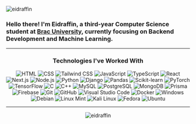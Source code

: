 <p align="left"> <img src="https://komarev.com/ghpvc/?username=eidraffin&label=Profile%20views&color=0e75b6&style=flat" alt="eidraffin" /> </p>

<h3>Hello there! I'm Eidraffin, a third-year Computer Science student at <a href="https://www.bracu.ac.bd/">Brac University</a>, currently focusing on Backend Development and Machine Learning.</h3>

---

<h3 align="center">Technologies I've Worked With</h3>

<p align="center">            
  <img alt="HTML" src="https://img.shields.io/badge/HTML-E34F26?logo=html5&logoColor=white&style=flat" />
  <img alt="CSS" src="https://img.shields.io/badge/CSS-1572B6?logo=css3&logoColor=white&style=flat" />
  <img alt="Tailwind CSS" src="https://img.shields.io/badge/Tailwind%20CSS-06B6D4?logo=tailwindcss&logoColor=white&style=flat" />
  <img alt="JavaScript" src="https://img.shields.io/badge/JavaScript-F7DF1E?logo=javascript&logoColor=white&style=flat" />
  <img alt="TypeScript" src="https://img.shields.io/badge/TypeScript-3178C6?logo=typescript&logoColor=white&style=flat" />
  <img alt="React" src="https://img.shields.io/badge/React-61DAFB?logo=react&logoColor=white&style=flat" />
  <img alt="Next.js" src="https://img.shields.io/badge/Next.js-000000?logo=next.js&logoColor=white&style=flat" />
  <img alt="Node.js" src="https://img.shields.io/badge/Node.js-339933?logo=node.js&logoColor=white&style=flat" />
  <img alt="Python" src="https://img.shields.io/badge/Python-3776AB?logo=python&logoColor=white&style=flat" />
  <img alt="Django" src="https://img.shields.io/badge/Django-092E20?logo=django&logoColor=white&style=flat" />
  <img alt="Pandas" src="https://img.shields.io/badge/Pandas-150458?logo=pandas&logoColor=white&style=flat" />
  <img alt="Scikit-learn" src="https://img.shields.io/badge/Scikit--learn-F7931E?logo=scikit-learn&logoColor=white&style=flat" />
  <img alt="PyTorch" src="https://img.shields.io/badge/PyTorch-EE4C2A?logo=pytorch&logoColor=white&style=flat" />
  <img alt="TensorFlow" src="https://img.shields.io/badge/TensorFlow-FF6F20?logo=tensorflow&logoColor=white&style=flat" />
  <img alt="C" src="https://img.shields.io/badge/C-00599C?logo=c&logoColor=white&style=flat" />
  <img alt="C++" src="https://img.shields.io/badge/C%2B%2B-00599C?logo=c%2B%2B&logoColor=white&style=flat" />
  <img alt="MySQL" src="https://img.shields.io/badge/MySQL-4479A1?logo=mysql&logoColor=white&style=flat" />
  <img alt="PostgreSQL" src="https://img.shields.io/badge/PostgreSQL-336791?logo=postgresql&logoColor=white&style=flat" />
  <img alt="MongoDB" src="https://img.shields.io/badge/MongoDB-47A248?logo=mongodb&logoColor=white&style=flat" />
  <img alt="Prisma" src="https://img.shields.io/badge/Prisma-2D3748?logo=prisma&logoColor=white&style=flat" />
  <img alt="Firebase" src="https://img.shields.io/badge/Firebase-F57C00?logo=firebase&logoColor=white&style=flat" />
  <img alt="Git" src="https://img.shields.io/badge/Git-F05032?logo=git&logoColor=white&style=flat" />
  <img alt="GitHub" src="https://img.shields.io/badge/GitHub-181717?logo=github&logoColor=white&style=flat" />
  <img alt="Visual Studio Code" src="https://img.shields.io/badge/Visual%20Studio%20Code-007ACC?logo=visual+studio+code&logoColor=white&style=flat" />
  <img alt="Docker" src="https://img.shields.io/badge/Docker-2496ED?logo=docker&logoColor=white&style=flat" /> 
  <img alt="Windows" src="https://img.shields.io/badge/Windows-0078D6?logo=windows&logoColor=white&style=flat" />
  <img alt="Debian" src="https://img.shields.io/badge/Debian-A81D24?logo=debian&logoColor=white&style=flat" />
  <img alt="Linux Mint" src="https://img.shields.io/badge/Linux%20Mint-87CF3F?logo=linuxmint&logoColor=white&style=flat" />
  <img alt="Kali Linux" src="https://img.shields.io/badge/Kali%20Linux-557C94?logo=kali-linux&logoColor=white&style=flat" />
  <img alt="Fedora" src="https://img.shields.io/badge/Fedora-294172?logo=fedora&logoColor=white&style=flat" />
  <img alt="Ubuntu" src="https://img.shields.io/badge/Ubuntu-E95420?logo=ubuntu&logoColor=white&style=flat" />
</p>

---

<p align="center">
  <img src="https://github-readme-stats.vercel.app/api/top-langs?username=eidraffin&show_icons=true&locale=en&layout=compact&theme=github_dark" alt="eidraffin" />
</p>
